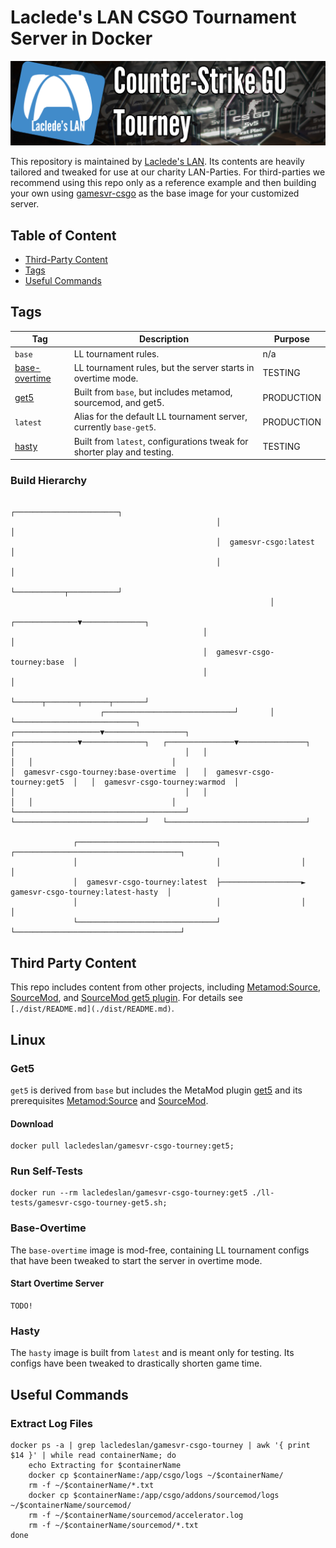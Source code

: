 # Laclede's LAN CSGO Tournament Server in Docker

![thumb-csgo-tourney](https://raw.githubusercontent.com/LacledesLAN/gamesvr-csgo-tourney/master/.misc/thumb-csgo-tourney.png "thumb-csgo-tourney")

This repository is maintained by [Laclede's LAN](https://lacledeslan.com). Its contents are heavily tailored and tweaked for use at our
charity LAN-Parties. For third-parties we recommend using this repo only as a reference example and then building your own using
[gamesvr-csgo](https://github.com/LacledesLAN/gamesvr-csgo) as the base image for your customized server.

## Table of Content

* [Third-Party Content](#third-party-content)
* [Tags](#tags)
* [Useful Commands](#useful-commands)

## Tags

| Tag                             | Description                                                             | Purpose    |
| ------------------------------- | ----------------------------------------------------------------------- | ---------- |
| `base`                          | LL tournament rules.                                                    | n/a        |
| [base-overtime](#base-overtime) | LL tournament rules, but the server starts in overtime mode.            | TESTING    |
| [get5](#get5)                   | Built from `base`, but includes metamod, sourcemod, and get5.           | PRODUCTION |
| `latest`                        | Alias for the default LL tournament server, currently `base-get5`.      | PRODUCTION |
| [hasty](#hasty)                 | Built from `latest`, configurations tweak for shorter play and testing. | TESTING    |

### Build Hierarchy

```text
                                              ┌───────────────────────┐
                                              │                       │
                                              │  gamesvr-csgo:latest  │
                                              │                       │
                                              └───────────┬───────────┘
                                                          │
                                           ┌──────────────▼──────────────┐
                                           │                             │
                                           │  gamesvr-csgo-tourney:base  │
                                           │                             │
                                           └──────┬───────┬──────┬───────┘
                    ┌─────────────────────────────┘       │      └───────────────────────────┐
┌───────────────────▼──────────────────┐   ┌──────────────▼──────────────┐   ┌───────────────▼───────────────┐
│                                      │   │                             │   │                               │
│  gamesvr-csgo-tourney:base-overtime  │   │  gamesvr-csgo-tourney:get5  │   │  gamesvr-csgo-tourney:warmod  │
│                                      │   │                             │   │                               │
└──────────────────────────────────────┘   └─────────────────────────────┘   └───────────────────────────────┘

              ┌───────────────────────────────┐                  ┌─────────────────────────────────────┐
              │                               │                  │                                     │
              │  gamesvr-csgo-tourney:latest  ├──────────────────►  gamesvr-csgo-tourney:latest-hasty  │
              │                               │                  │                                     │
              └───────────────────────────────┘                  └─────────────────────────────────────┘
```

## Third Party Content

This repo includes content from other projects, including [Metamod:Source](https://www.sourcemm.net/),
[SourceMod](https://www.sourcemod.net/), and [SourceMod get5 plugin](https://github.com/splewis/get5). For details see
`[./dist/README.md](./dist/README.md)`.

## Linux

### Get5

`get5` is derived from `base` but includes the MetaMod plugin [get5](https://github.com/splewis/get5) and its prerequisites
[Metamod:Source](https://www.sourcemm.net/) and [SourceMod](https://www.sourcemod.net/).

#### Download

```shell
docker pull lacledeslan/gamesvr-csgo-tourney:get5;
```

### Run Self-Tests

```shell
docker run --rm lacledeslan/gamesvr-csgo-tourney:get5 ./ll-tests/gamesvr-csgo-tourney-get5.sh;
```

### Base-Overtime

The `base-overtime` image is mod-free, containing LL tournament configs that have been tweaked to start the server in overtime mode.

#### Start Overtime Server

```shell
TODO!
```

### Hasty

The `hasty` image is built from `latest` and is meant only for testing. Its configs have been tweaked to drastically shorten game time.

## Useful Commands

### Extract Log Files

```shell
docker ps -a | grep lacledeslan/gamesvr-csgo-tourney | awk '{ print $14 }' | while read containerName; do
    echo Extracting for $containerName
    docker cp $containerName:/app/csgo/logs ~/$containerName/
    rm -f ~/$containerName/*.txt
    docker cp $containerName:/app/csgo/addons/sourcemod/logs ~/$containerName/sourcemod/
    rm -f ~/$containerName/sourcemod/accelerator.log
    rm -f ~/$containerName/sourcemod/*.txt
done
```
